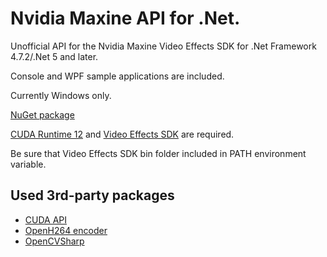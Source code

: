 # Nvidia Maxine API for .Net.

Unofficial API for the Nvidia Maxine Video Effects SDK for .Net Framework 4.7.2/.Net 5 and later.

Console and WPF sample applications are included.

Currently Windows only.

[NuGet package](https://www.nuget.org/packages/NvidiaMaxine.VideoEffects/)

[CUDA Runtime 12](https://developer.nvidia.com/cuda-downloads) and [Video Effects SDK](https://catalog.ngc.nvidia.com/orgs/nvidia/teams/maxine/collections/maxine) are required.

Be sure that Video Effects SDK bin folder included in PATH environment variable.

## Used 3rd-party packages

- [CUDA API](https://github.com/hikipuro/CUDAnshita)
- [OpenH264 encoder](https://github.com/cisco/openh264)
- [OpenCVSharp](https://github.com/shimat/opencvsharp)